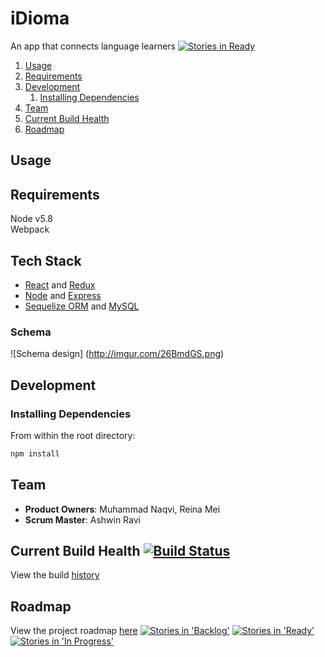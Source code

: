 # iDioma
An app that connects language learners
[![Stories in Ready](https://badge.waffle.io/VictoriousResistance/iDioma.png?label=ready&title=Ready)](https://waffle.io/VictoriousResistance/iDioma)


1. [Usage](#usage)
1. [Requirements](#requirements)
1. [Development](#development)
    1. [Installing Dependencies](#installing-dependencies)
1. [Team](#team)
1. [Current Build Health](#current-build-health)
1. [Roadmap](#roadmap)


## Usage



## Requirements

Node v5.8  
Webpack  

## Tech Stack
- [React](https://facebook.github.io/react/) and [Redux](http://redux.js.org/)
- [Node](https://nodejs.org/en/) and [Express](http://expressjs.com/)
- [Sequelize ORM](http://docs.sequelizejs.com/en/latest/) and [MySQL](https://www.mysql.com/)

### Schema 
![Schema design]
(http://imgur.com/26BmdGS.png)

## Development



### Installing Dependencies

From within the root directory:

```sh
npm install
```

## Team

  - __Product Owners__: Muhammad Naqvi, Reina Mei
  - __Scrum Master__: Ashwin Ravi

## Current Build Health [![Build Status](https://travis-ci.org/VictoriousResistance/iDioma.svg?branch=master)](https://travis-ci.org/VictoriousResistance/iDioma)
View the build [history](https://travis-ci.org/VictoriousResistance/iDioma/builds) 

## Roadmap

View the project roadmap [here](https://waffle.io/VictoriousResistance/iDioma)
[![Stories in 'Backlog'](https://badge.waffle.io/VictoriousResistance/iDioma.svg?label=Backlog&title=Backlog)](http://waffle.io/VictoriousResistance/iDioma)
[![Stories in 'Ready'](https://badge.waffle.io/VictoriousResistance/iDioma.svg?label=Ready&title=Ready)](http://waffle.io/VictoriousResistance/iDioma)
[![Stories in 'In Progress'](https://badge.waffle.io/VictoriousResistance/iDioma.svg?label=In%20Progress&title=In%20Progress)](http://waffle.io/VictoriousResistance/iDioma)


